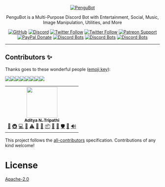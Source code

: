 <div align="center">

[![PenguBot](https://i.imgur.com/z9QLiev.png)](https://pengubot.com)

PenguBot is a Multi-Purpose Discord Bot with Entertainment, Social, Music, Image Manipulation, Utilities, and More

[![GitHub](https://img.shields.io/github/license/pengubot/bot?logo=github&style=flat-square)](https://github.com/pengubot/bot/blob/master/LICENSE.md)
[![Discord](https://img.shields.io/discord/303195322514014210?color=697EC4&label=Discord&logo=discord&logoColor=FDFEFE&style=flat-square)](https://pengubot.com/support)
[![Twitter Follow](https://img.shields.io/twitter/follow/adityatripathid?label=Follow%20@adityatripathid&logo=twitter&colorB=1DA1F2&style=flat-square)](https://twitter.com/adityatripathid/follow)
[![Twitter Follow](https://img.shields.io/twitter/follow/PenguBot?label=Follow%20@PenguBot&logo=twitter&colorB=1DA1F2&style=flat-square)](https://twitter.com/PenguBot/follow)
[![Patreon Support](https://img.shields.io/badge/patreon-donate-brightgreen.svg?label=Support%20on%20Patreon&logo=patreon&colorB=F96854&style=flat-square&link=https://patreon.com/PenguBot)](https://patreon.com/PenguBot)
[![PayPal Donate](https://img.shields.io/badge/paypal-donate-brightgreen.svg?label=Donate%20with%20Paypal&logo=paypal&colorB=00457C&style=flat-square&link=https://paypal.me/adityatripathid)](https://paypal.me/adityatripathid)
[![Discord Bots](https://top.gg/api/widget/servers/303181184718995457.svg)](https://pengubot.com)
[![Discord Bots](https://top.gg/api/widget/status/303181184718995457.svg)](https://pengubot.com)
[![Discord Bots](https://top.gg/api/widget/upvotes/303181184718995457.svg)](https://top.gg/bot/303181184718995457/vote)
</div>

----

## Contributors ✨

Thanks goes to these wonderful people ([emoji key](https://allcontributors.org/docs/en/emoji-key)):

[![](https://sourcerer.io/fame/QuantumlyTangled/pengubot/bot/images/0)](https://sourcerer.io/fame/QuantumlyTangled/pengubot/bot/links/0)[![](https://sourcerer.io/fame/QuantumlyTangled/pengubot/bot/images/1)](https://sourcerer.io/fame/QuantumlyTangled/pengubot/bot/links/1)[![](https://sourcerer.io/fame/QuantumlyTangled/pengubot/bot/images/2)](https://sourcerer.io/fame/QuantumlyTangled/pengubot/bot/links/2)[![](https://sourcerer.io/fame/QuantumlyTangled/pengubot/bot/images/3)](https://sourcerer.io/fame/QuantumlyTangled/pengubot/bot/links/3)[![](https://sourcerer.io/fame/QuantumlyTangled/pengubot/bot/images/4)](https://sourcerer.io/fame/QuantumlyTangled/pengubot/bot/links/4)[![](https://sourcerer.io/fame/QuantumlyTangled/pengubot/bot/images/5)](https://sourcerer.io/fame/QuantumlyTangled/pengubot/bot/links/5)[![](https://sourcerer.io/fame/QuantumlyTangled/pengubot/bot/images/6)](https://sourcerer.io/fame/QuantumlyTangled/pengubot/bot/links/6)[![](https://sourcerer.io/fame/QuantumlyTangled/pengubot/bot/images/7)](https://sourcerer.io/fame/QuantumlyTangled/pengubot/bot/links/7)

<!-- ALL-CONTRIBUTORS-LIST:START - Do not remove or modify this section -->
<!-- prettier-ignore-start -->
<!-- markdownlint-disable -->
<table>
  <tr>
    <td align="center"><a href="http://www.adityatd.me/"><img src="https://avatars0.githubusercontent.com/u/9266227?v=4?s=100" width="100px;" alt=""/><br /><sub><b>Aditya N. Tripathi</b></sub></a><br /><a href="#design-AdityaTD" title="Design">🎨</a> <a href="#infra-AdityaTD" title="Infrastructure (Hosting, Build-Tools, etc)">🚇</a> <a href="https://github.com/PenguBot/@pengubot/bot/commits?author=AdityaTD" title="Code">💻</a> <a href="#projectManagement-AdityaTD" title="Project Management">📆</a> <a href="https://github.com/PenguBot/@pengubot/bot/commits?author=AdityaTD" title="Tests">⚠️</a> <a href="https://github.com/PenguBot/@pengubot/bot/commits?author=AdityaTD" title="Documentation">📖</a> <a href="#ideas-AdityaTD" title="Ideas, Planning, & Feedback">🤔</a> <a href="#platform-AdityaTD" title="Packaging/porting to new platform">📦</a> <a href="https://github.com/PenguBot/@pengubot/bot/pulls?q=is%3Apr+reviewed-by%3AAdityaTD" title="Reviewed Pull Requests">👀</a> <a href="#question-AdityaTD" title="Answering Questions">💬</a> <a href="#security-AdityaTD" title="Security">🛡️</a> <a href="https://github.com/PenguBot/@pengubot/bot/issues?q=author%3AAdityaTD" title="Bug reports">🐛</a> <a href="#audio-AdityaTD" title="Audio">🔊</a></td>
  </tr>
</table>

<!-- markdownlint-enable -->
<!-- prettier-ignore-end -->
<!-- ALL-CONTRIBUTORS-LIST:END -->

This project follows the [all-contributors](https://github.com/all-contributors/all-contributors) specification. Contributions of any kind welcome!

# License
[Apache-2.0](https://github.com/PenguBot/bot/blob/main/LICENSE)